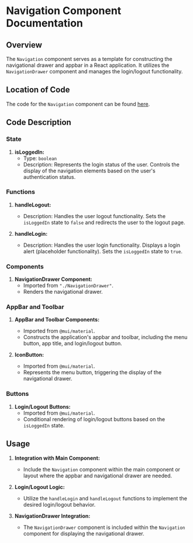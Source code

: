 # Navigation Component Documentation

## Overview
The `Navigation` component serves as a template for constructing the navigational drawer and appbar in a React application. It utilizes the `NavigationDrawer` component and manages the login/logout functionality.

## Location of Code
The code for the `Navigation` component can be found [here](https://github.com/nainisha-b/slash/blob/main/client/src/header/Navigation.js).

## Code Description

### State
1. **isLoggedIn:**
   - Type: `boolean`
   - Description: Represents the login status of the user. Controls the display of the navigation elements based on the user's authentication status.

### Functions
1. **handleLogout:**
   - Description: Handles the user logout functionality. Sets the `isLoggedIn` state to `false` and redirects the user to the logout page.

2. **handleLogin:**
   - Description: Handles the user login functionality. Displays a login alert (placeholder functionality). Sets the `isLoggedIn` state to `true`.

### Components
1. **NavigationDrawer Component:**
   - Imported from `"./NavigationDrawer"`.
   - Renders the navigational drawer.

### AppBar and Toolbar
1. **AppBar and Toolbar Components:**
   - Imported from `@mui/material`.
   - Constructs the application's appbar and toolbar, including the menu button, app title, and login/logout button.

2. **IconButton:**
   - Imported from `@mui/material`.
   - Represents the menu button, triggering the display of the navigational drawer.

### Buttons
1. **Login/Logout Buttons:**
   - Imported from `@mui/material`.
   - Conditional rendering of login/logout buttons based on the `isLoggedIn` state.

## Usage
1. **Integration with Main Component:**
   - Include the `Navigation` component within the main component or layout where the appbar and navigational drawer are needed.

2. **Login/Logout Logic:**
   - Utilize the `handleLogin` and `handleLogout` functions to implement the desired login/logout behavior.

3. **NavigationDrawer Integration:**
   - The `NavigationDrawer` component is included within the `Navigation` component for displaying the navigational drawer.

